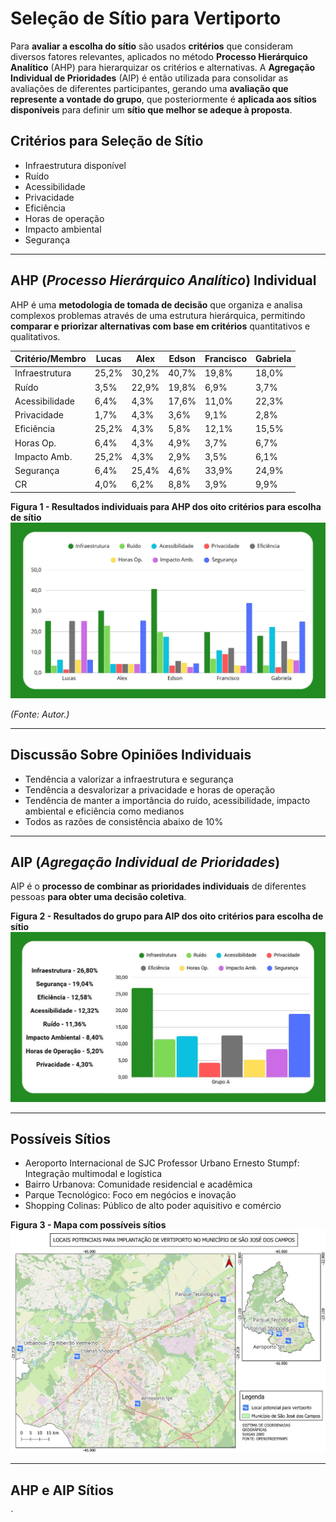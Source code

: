 # **Seleção de Sítio para Vertiporto** 

Para **avaliar a escolha do sítio** são usados **critérios** que consideram diversos fatores relevantes, aplicados no método **Processo Hierárquico Analítico** (AHP) para hierarquizar os critérios e alternativas. A **Agregação Individual de Prioridades** (AIP) é então utilizada para consolidar as avaliações de diferentes participantes, gerando uma **avaliação que represente a vontade do grupo**, que posteriormente é **aplicada aos sítios disponíveis** para definir um **sítio que melhor se adeque à proposta**.

## Critérios para Seleção de Sítio ##

- Infraestrutura disponível
- Ruído
- Acessibilidade
- Privacidade
- Eficiência
- Horas de operação
- Impacto ambiental
- Segurança

---

## AHP (*Processo Hierárquico Analítico*) Individual ##

AHP é uma **metodologia de tomada de decisão** que organiza e analisa complexos problemas através de uma estrutura hierárquica, permitindo **comparar e priorizar alternativas com base em critérios** quantitativos e qualitativos.

| Critério/Membro  | Lucas  | Alex   | Edson  | Francisco | Gabriela |
|-----------------|--------|--------|--------|-----------|----------|
| Infraestrutura  | 25,2%  | 30,2%  | 40,7%  | 19,8%     | 18,0%    |
| Ruído          | 3,5%   | 22,9%  | 19,8%  | 6,9%      | 3,7%     |
| Acessibilidade | 6,4%   | 4,3%   | 17,6%  | 11,0%     | 22,3%    |
| Privacidade    | 1,7%   | 4,3%   | 3,6%   | 9,1%      | 2,8%     |
| Eficiência     | 25,2%  | 4,3%   | 5,8%   | 12,1%     | 15,5%    |
| Horas Op.      | 6,4%   | 4,3%   | 4,9%   | 3,7%      | 6,7%     |
| Impacto Amb.   | 25,2%  | 4,3%   | 2,9%   | 3,5%      | 6,1%     |
| Segurança      | 6,4%   | 25,4%  | 4,6%   | 33,9%     | 24,9%    |
| CR             | 4,0%   | 6,2%   | 8,8%   | 3,9%      | 9,9%     |

**Figura 1 - Resultados individuais para AHP dos oito critérios para escolha de sítio**  
![Figura 1 - Resultados individuais para AHP dos oito critérios para escolha de sítio](assets/ahpindi.jpg)  

*(Fonte: Autor.)* 

---

## Discussão Sobre Opiniões Individuais ##

- Tendência a valorizar a infraestrutura e segurança
- Tendência a desvalorizar a privacidade e horas de operação
- Tendência de manter a importância do ruído, acessibilidade, impacto ambiental e eficiência como medianos
- Todos as razões de consistência abaixo de 10%

---

## AIP (*Agregação Individual de Prioridades*) ##

AIP é o **processo de combinar as prioridades individuais** de diferentes pessoas **para obter uma decisão coletiva**.

**Figura 2 - Resultados do grupo para AIP dos oito critérios para escolha de sítio**  
![Figura 2 - Resultados do grupo para AIP dos oito critérios para escolha de sítio](assets/aip.jpg)

---

## Possíveis Sítios ##

- Aeroporto Internacional de SJC Professor Urbano Ernesto Stumpf: Integração multimodal e logística
- Bairro Urbanova: Comunidade residencial e acadêmica
- Parque Tecnológico: Foco em negócios e inovação
- Shopping Colinas: Público de alto poder aquisitivo e comércio

**Figura 3 - Mapa com possíveis sítios**  
![Figura 3 - Mapa com possíveis sítios](assets/sitios.jpg) 

---

## AHP e AIP Sítios ##
´

